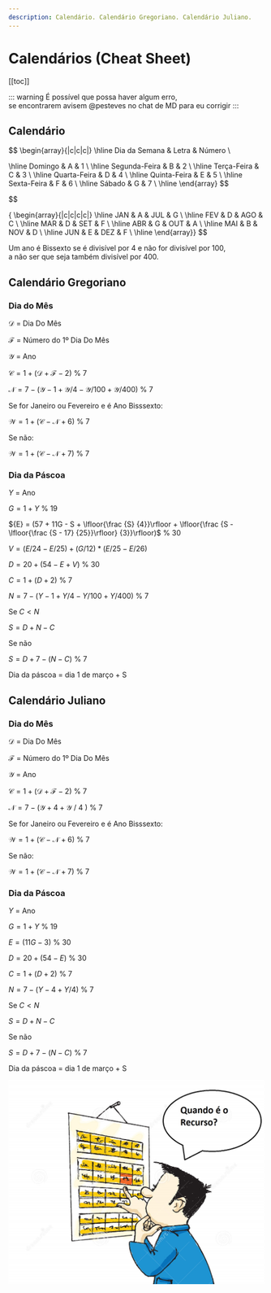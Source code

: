 ```yaml
---
description: Calendário. Calendário Gregoriano. Calendário Juliano.
---
```


# Calendários (Cheat Sheet)

[[toc]]

::: warning
É possível que possa haver algum erro,\
se encontrarem avisem @pesteves no chat de MD para eu corrigir
:::

## Calendário

$$
\begin{array}{|c|c|c|}
\hline
Dia da Semana & Letra & Número
\\

\hline
 Domingo & A & 1 \\
\hline
 Segunda-Feira & B & 2 \\
\hline
 Terça-Feira & C & 3 \\
\hline
 Quarta-Feira & D & 4 \\
\hline
 Quinta-Feira & E & 5 \\
\hline
 Sexta-Feira & F & 6 \\
\hline
 Sábado & G & 7 \\
\hline
\end{array}
$$

$$

{
\begin{array}{|c|c|c|c|}
\hline
 JAN & A & JUL & G \\
\hline
 FEV & D & AGO & C \\
\hline
 MAR & D & SET & F \\
\hline
 ABR & G & OUT & A \\
\hline
 MAI & B & NOV & D \\
\hline
 JUN & E & DEZ & F \\
 \hline
\end{array}}
$$

Um ano é Bissexto se é divisível por 4 e não for divisível por 100,\
 a não ser que seja também divisível por 400.

## Calendário Gregoriano

### Dia do Mês

$\mathcal{D}$ = Dia Do Mês

$\mathcal{F}$ = Número do 1º Dia Do Mês

$\mathcal{Y}$ = Ano

$\mathcal{C} = 1 + (\mathcal{D}+ \mathcal{F} -2)$ % 7

$\mathcal{N} = 7 - (\mathcal{Y} - 1 +  \mathcal{Y} / 4 - \mathcal{Y} / 100 + \mathcal{Y} / 400)$ % 7

Se for Janeiro ou Fevereiro e é Ano Bisssexto:

$\mathcal{W} = 1 + (\mathcal{C} - \mathcal{N} + 6)$ % 7

Se não:

$\mathcal{W} = 1 + (\mathcal{C} - \mathcal{N} + 7)$ % 7

### Dia da Páscoa

${Y}$ = Ano

${G} = 1 + {Y}$ % 19

${E} = (57 + 11G - S + \lfloor{\frac {S} {4}}\rfloor + \lfloor{\frac {S - \lfloor{\frac {S - 17} {25}}\rfloor} {3}}\rfloor)$ % 30

${V} = (E / 24 - E / 25) + (G / 12) * (E / 25 - E / 26)$

${D} = 20 + (54 - {E}+ V)$ % 30

${C} = 1 + ({D} + 2)$ % 7

${N} = 7 - ({Y} - 1 +  {Y} / 4 - {Y} / 100 +  {Y} / 400 )$ % 7

Se ${C} < {N}$

${S} = {D} + {N} - {C}$

Se não

${S} = {D} + 7 - ({N} - {C})$ % 7

Dia da páscoa = dia 1 de março + S

## Calendário Juliano

### Dia do Mês

$\mathcal{D}$ = Dia Do Mês

$\mathcal{F}$ = Número do 1º Dia Do Mês

$\mathcal{Y}$ = Ano

$\mathcal{C} = 1 + (\mathcal{D}+ \mathcal{F} -2)$ % 7

$\mathcal{N} = 7 - (\mathcal{Y} + 4 + \mathcal{Y}$ / 4 $)$ % 7

Se for Janeiro ou Fevereiro e é Ano Bisssexto:

$\mathcal{W} = 1 + (\mathcal{C} - \mathcal{N} + 6)$ % 7

Se não:

$\mathcal{W} = 1 + (\mathcal{C} - \mathcal{N} + 7)$ % 7

### Dia da Páscoa

${Y}$ = Ano

${G} = 1 + {Y}$ % 19

${E} = (11 {G} - 3)$ % 30

${D} = 20 + (54 - {E})$ % 30

${C} = 1 + ({D} + 2)$ % 7

${N} = 7 - ({Y} - 4 + {Y} / 4)$ % 7

Se ${C} < {N}$

${S} = {D} + {N} - {C}$

Se não

${S} = {D} + 7 - ({N} - {C})$ % 7

Dia da páscoa = dia 1 de março + S

![desISTo](./imgs/1003-cal.jpg)
